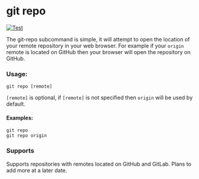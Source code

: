 # git repo
[![Test](https://github.com/WsCandy/git-utils/actions/workflows/rust.yml/badge.svg)](https://github.com/WsCandy/git-utils/actions/workflows/rust.yml)

The git-repo subcommand is simple, it will attempt to open the location of your remote repository in your web browser. For example if your `origin` remote is located on GitHub then your browser will open the repository on GitHub.

### Usage:
```
git repo [remote]
```
`[remote]` is optional, if `[remote]` is not specified then `origin` will be used by default.

#### Examples:

```
git repo
git repo origin
```

### Supports
Supports repositories with remotes located on GitHub and GitLab. Plans to add more at a later date.